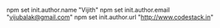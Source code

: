 npm set init.author.name "Vijith"
npm set init.author.email "vijubalak@gmail.com"
npm set init.author.url "http://www.codestack.in"